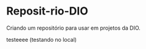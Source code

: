 # Reposit-rio-DIO
Criando um repositório para usar em projetos da DIO.

testeeee
(testando no local)
